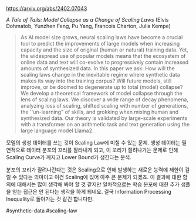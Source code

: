https://arxiv.org/abs/2402.07043

*A Tale of Tails: Model Collapse as a Change of Scaling Laws* (Elvis Dohmatob, Yunzhen Feng, Pu Yang, Francois Charton, Julia Kempe)

> As AI model size grows, neural scaling laws have become a crucial tool to predict the improvements of large models when increasing capacity and the size of original (human or natural) training data. Yet, the widespread use of popular models means that the ecosystem of online data and text will co-evolve to progressively contain increased amounts of synthesized data. In this paper we ask: How will the scaling laws change in the inevitable regime where synthetic data makes its way into the training corpus? Will future models, still improve, or be doomed to degenerate up to total (model) collapse? We develop a theoretical framework of model collapse through the lens of scaling laws. We discover a wide range of decay phenomena, analyzing loss of scaling, shifted scaling with number of generations, the ''un-learning" of skills, and grokking when mixing human and synthesized data. Our theory is validated by large-scale experiments with a transformer on an arithmetic task and text generation using the large language model Llama2.

모델의 생성 데이터를 쓰는 것이 Scaling Law에 미칠 수 있는 문제. 생성 데이터는 필연적으로 데이터 분포의 꼬리를 잘라내게 되고, 이 꼬리가 잘려나가는 문제로 인해 Scaling Curve가 깨지고 Lower Bound가 생긴다는 분석.

분포의 꼬리가 잘려나간다는 것은 Scaling으로 인해 발생하는 새로운 능력에 제한이 걸릴 수 있다는 의미이고 이건 Scaling에 있어 아주 큰 문제가 되겠죠. 이 결과에 대한 함의에 대해서는 많이 생각해 봐야 할 것 같지만 일차적으로는 학습 분포에 대한 추가 샘플을 얻는 접근은 안 된다는 생각을 하게 되네요. 결국 Information Processing Inequality로 돌아가는 것 같긴 합니다만.

#synthetic-data #scaling-law 